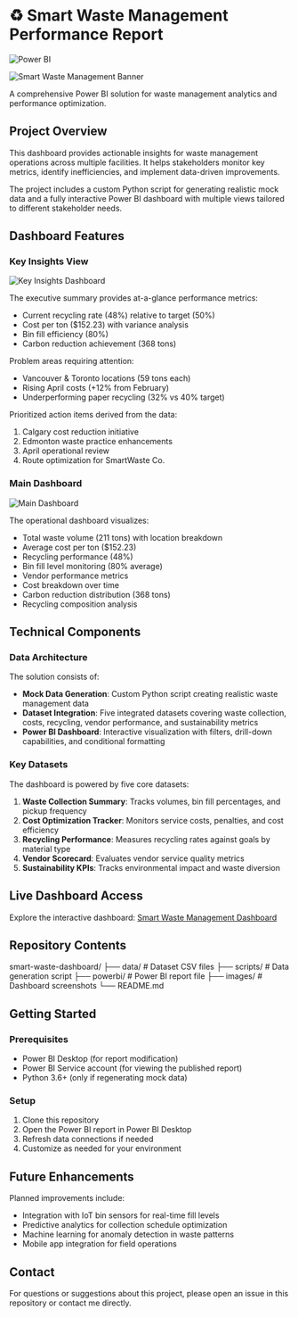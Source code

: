 # ♻️ Smart Waste Management Performance Report
![Power BI](https://img.shields.io/badge/Tool-Power%20BI-yellow?logo=powerbi)

![Smart Waste Management Banner](https://raw.githubusercontent.com/yourusername/smart-waste-dashboard/main/images/banner.png)

A comprehensive Power BI solution for waste management analytics and performance optimization.

## Project Overview

This dashboard provides actionable insights for waste management operations across multiple facilities. It helps stakeholders monitor key metrics, identify inefficiencies, and implement data-driven improvements.

The project includes a custom Python script for generating realistic mock data and a fully interactive Power BI dashboard with multiple views tailored to different stakeholder needs.

## Dashboard Features

### Key Insights View
![Key Insights Dashboard](https://raw.githubusercontent.com/yourusername/smart-waste-dashboard/main/images/key-insights.png)

The executive summary provides at-a-glance performance metrics:

- Current recycling rate (48%) relative to target (50%)
- Cost per ton ($152.23) with variance analysis
- Bin fill efficiency (80%)
- Carbon reduction achievement (368 tons)

Problem areas requiring attention:
- Vancouver & Toronto locations (59 tons each)
- Rising April costs (+12% from February)
- Underperforming paper recycling (32% vs 40% target)

Prioritized action items derived from the data:
1. Calgary cost reduction initiative
2. Edmonton waste practice enhancements
3. April operational review
4. Route optimization for SmartWaste Co.

### Main Dashboard
![Main Dashboard](https://raw.githubusercontent.com/yourusername/smart-waste-dashboard/main/images/main-dashboard.png)

The operational dashboard visualizes:

- Total waste volume (211 tons) with location breakdown
- Average cost per ton ($152.23) 
- Recycling performance (48%)
- Bin fill level monitoring (80% average)
- Vendor performance metrics
- Cost breakdown over time
- Carbon reduction distribution (368 tons)
- Recycling composition analysis

## Technical Components

### Data Architecture

The solution consists of:

- **Mock Data Generation**: Custom Python script creating realistic waste management data
- **Dataset Integration**: Five integrated datasets covering waste collection, costs, recycling, vendor performance, and sustainability metrics
- **Power BI Dashboard**: Interactive visualization with filters, drill-down capabilities, and conditional formatting

### Key Datasets

The dashboard is powered by five core datasets:

1. **Waste Collection Summary**: Tracks volumes, bin fill percentages, and pickup frequency
2. **Cost Optimization Tracker**: Monitors service costs, penalties, and cost efficiency
3. **Recycling Performance**: Measures recycling rates against goals by material type
4. **Vendor Scorecard**: Evaluates vendor service quality metrics
5. **Sustainability KPIs**: Tracks environmental impact and waste diversion

## Live Dashboard Access

Explore the interactive dashboard:
[Smart Waste Management Dashboard](https://app.powerbi.com/view?r=eyJrIjoiNTRiNGZiNjYtZDg5Ni00ZGFlLWIxMGQtNjcxZDI1NTg0MjFkIiwidCI6ImViZTAyOTY0LTUwZWUtNGI3MS1iYjA3LWYyYjQ2YWZlN2QxMiJ9)

## Repository Contents
smart-waste-dashboard/
├── data/                # Dataset CSV files
├── scripts/             # Data generation script
├── powerbi/             # Power BI report file
├── images/              # Dashboard screenshots
└── README.md

## Getting Started

### Prerequisites
- Power BI Desktop (for report modification)
- Power BI Service account (for viewing the published report)
- Python 3.6+ (only if regenerating mock data)

### Setup
1. Clone this repository
2. Open the Power BI report in Power BI Desktop
3. Refresh data connections if needed
4. Customize as needed for your environment

## Future Enhancements

Planned improvements include:

- Integration with IoT bin sensors for real-time fill levels
- Predictive analytics for collection schedule optimization 
- Machine learning for anomaly detection in waste patterns
- Mobile app integration for field operations

## Contact

For questions or suggestions about this project, please open an issue in this repository or contact me directly.

